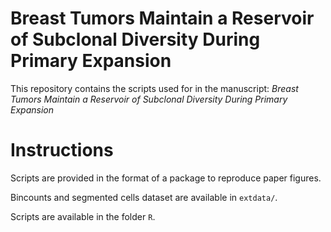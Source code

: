 Breast Tumors Maintain a Reservoir of Subclonal Diversity During Primary
Expansion
================

This repository contains the scripts used for in the manuscript: *Breast
Tumors Maintain a Reservoir of Subclonal Diversity During Primary
Expansion*

# Instructions

Scripts are provided in the format of a package to reproduce paper
figures.

Bincounts and segmented cells dataset are available in `extdata/`.

Scripts are available in the folder `R`.
